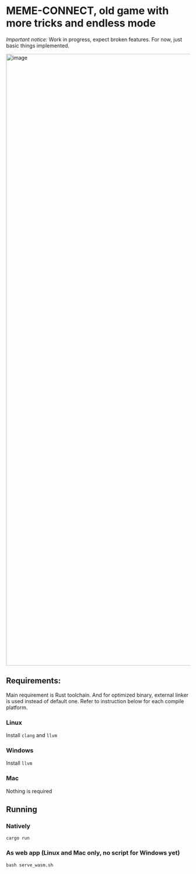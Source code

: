 # MEME-CONNECT, old game with more tricks and endless mode

_*Important notice:*_ Work in progress, expect broken features. For now, just basic things implemented.

<img width="1673" alt="image" src="https://github.com/user-attachments/assets/5aaa930e-6b20-4ffd-94b8-3e5133b538a3" />

## Requirements:

Main requirement is Rust toolchain. And for optimized binary, external linker is used instead of default one. Refer to instruction below for each compile platform.

### Linux

Install `clang` and `llvm`

### Windows

Install `llvm`

### Mac

Nothing is required

## Running

### Natively

```shell
cargo run
```

### As web app (Linux and Mac only, no script for Windows yet)

```shell
bash serve_wasm.sh
```
